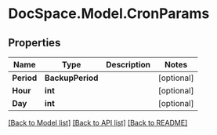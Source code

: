# DocSpace.Model.CronParams

## Properties

Name | Type | Description | Notes
------------ | ------------- | ------------- | -------------
**Period** | **BackupPeriod** |  | [optional] 
**Hour** | **int** |  | [optional] 
**Day** | **int** |  | [optional] 

[[Back to Model list]](../README.md#documentation-for-models) [[Back to API list]](../README.md#documentation-for-api-endpoints) [[Back to README]](../README.md)

